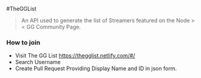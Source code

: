 #TheGGList

> An API used to generate the list of Streamers featured on the Node >< GG Community Page.


### How to join

- Visit The GG List https://thegglist.netlify.com/#/
- Search Username
- Create Pull Request Providing Display Name and ID in json form.
